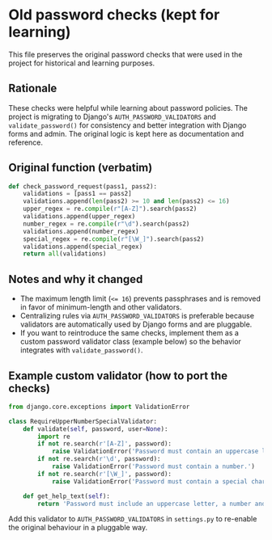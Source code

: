 # Old password checks (kept for learning)

This file preserves the original password checks that were used in the project for historical and learning purposes.

## Rationale

These checks were helpful while learning about password policies. The project is migrating to Django's `AUTH_PASSWORD_VALIDATORS` and `validate_password()` for consistency and better integration with Django forms and admin. The original logic is kept here as documentation and reference.

## Original function (verbatim)

```python
def check_password_request(pass1, pass2):
    validations = [pass1 == pass2]
    validations.append(len(pass2) >= 10 and len(pass2) <= 16)
    upper_regex = re.compile(r"[A-Z]").search(pass2)
    validations.append(upper_regex)
    number_regex = re.compile(r"\d").search(pass2)
    validations.append(number_regex)
    special_regex = re.compile(r"[\W_]").search(pass2)
    validations.append(special_regex)
    return all(validations)
```

## Notes and why it changed

-   The maximum length limit (`<= 16`) prevents passphrases and is removed in favor of minimum-length and other validators.
-   Centralizing rules via `AUTH_PASSWORD_VALIDATORS` is preferable because validators are automatically used by Django forms and are pluggable.
-   If you want to reintroduce the same checks, implement them as a custom password validator class (example below) so the behavior integrates with `validate_password()`.

## Example custom validator (how to port the checks)

```python
from django.core.exceptions import ValidationError

class RequireUpperNumberSpecialValidator:
    def validate(self, password, user=None):
        import re
        if not re.search(r'[A-Z]', password):
            raise ValidationError('Password must contain an uppercase letter.')
        if not re.search(r'\d', password):
            raise ValidationError('Password must contain a number.')
        if not re.search(r'[\W_]', password):
            raise ValidationError('Password must contain a special character.')

    def get_help_text(self):
        return 'Password must include an uppercase letter, a number and a special character.'
```

Add this validator to `AUTH_PASSWORD_VALIDATORS` in `settings.py` to re-enable the original behaviour in a pluggable way.
